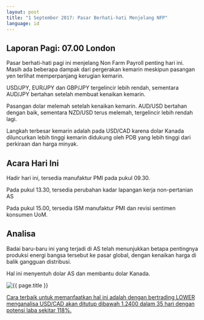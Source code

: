 ```yaml
---
layout: post
title: "1 September 2017: Pasar Berhati-hati Menjelang NFP"
language: id
---
```

## Laporan Pagi: 07.00 London

Pasar berhati-hati pagi ini menjelang Non Farm Payroll penting hari ini. Masih ada beberapa dampak dari pergerakan kemarin meskipun pasangan yen terlihat memperpanjang kerugian kemarin.

USD/JPY, EUR/JPY dan GBP/JPY tergelincir lebih rendah, sementara AUD/JPY bertahan setelah membuat kenaikan kemarin.

Pasangan dolar melemah setelah kenaikan kemarin. AUD/USD bertahan dengan baik, sementara NZD/USD terus melemah, tergelincir lebih rendah lagi.

Langkah terbesar kemarin adalah pada USD/CAD karena dolar Kanada diluncurkan lebih tinggi kemarin didukung oleh PDB yang lebih tinggi dari perkiraan dan harga minyak.

## Acara Hari Ini

Hadir hari ini, tersedia manufaktur PMI pada pukul 09.30.

Pada pukul 13.30, tersedia perubahan kadar lapangan kerja non-pertanian AS

Pada pukul 15.00, tersedia ISM manufaktur PMI dan revisi sentimen konsumen UoM. 

## Analisa

Badai baru-baru ini yang terjadi di AS telah menunjukkan betapa pentingnya produksi energi bangsa tersebut ke pasar global, dengan kenaikan harga di balik gangguan distribusi.

Hal ini menyentuh dolar AS dan membantu dolar Kanada.

<img src="{{ site.url }}/images/sep-17/id-01-sep-17.png" alt="{{ page.title }}" title="{{ page.title }}">

<a href="%LINK%%?currency=USD& market=forex&underlying=frxUSDCAD&formname=higherlower&duration_amount=35&duration_units=d&amount=10&amount_type=payout&expiry_type=duration&barrier=1.24" target="_blank">Cara terbaik untuk memanfaatkan hal ini adalah dengan bertrading LOWER menganalisa USD/CAD akan ditutup dibawah 1.2400 dalam 35 hari dengan potensi laba sekitar 118%.</a>